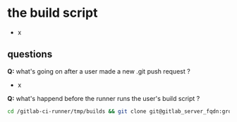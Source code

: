 the build script
====
- x

questions
----
**Q:** what's going on after a user made a new .git push request ?
- x

**Q:** what's happend before the runner runs the user's build script ?
```bash
cd /gitlab-ci-runner/tmp/builds && git clone git@gitlab_server_fqdn:group/project.git project-1 && cd project-1 && git checkout master
```

